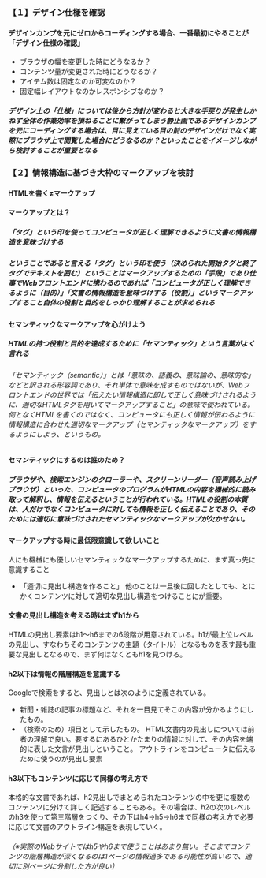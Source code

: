 ### 【１】デザイン仕様を確認
#### デザインカンプを元にゼロからコーディングする場合、一番最初にやることが「デザイン仕様の確認」
- ブラウザの幅を変更した時にどうなるか？
- コンテンツ量が変更された時にどうなるか？
- アイテム数は固定なのか可変なのか？
- 固定幅レイアウトなのかレスポンシブなのか？
##### デザイン上の「仕様」については後から方針が変わると大きな手戻りが発生しかねず全体の作業効率を損ねることに繋がってしまう静止画であるデザインカンプを元にコーディングする場合は、目に見えている目の前のデザインだけでなく実際にブラウザ上で閲覧した場合にどうなるのか？といったことをイメージしながら検討することが重要となる

### 【２】情報構造に基づき大枠のマークアップを検討
#### HTMLを書く≠マークアップ
#### マークアップとは？
##### 「タグ」という印を使ってコンピュータが正しく理解できるように文書の情報構造を意味づけする 
##### ということであると言える「タグ」という印を使う（決められた開始タグと終了タグでテキストを囲む）ということはマークアップするための「手段」であり仕事でWebフロントエンドに携わるのであれば「コンピュータが正しく理解できるように（目的）」「文書の情報構造を意味づけする（役割）」というマークアップすること自体の役割と目的をしっかり理解することが求められる
#### セマンティックなマークアップを心がけよう
##### HTMLの持つ役割と目的を達成するために「セマンティック」という言葉がよく言れる

###### 「セマンティック（semantic）」とは「意味の、語義の、意味論の、意味的な」などと訳される形容詞であり、それ単体で意味を成すものではないが、Webフロントエンドの世界では「伝えたい情報構造に即して正しく意味づけされるように、適切なHTMLタグを用いてマークアップすること」の意味で使われている。何となくHTMLを書くのではなく、コンピュータにも正しく情報が伝わるように情報構造に合わせた適切なマークアップ（セマンティックなマークアップ）をするようにしよう、というもの。

#### セマンティックにするのは誰のため？
##### ブラウザや、検索エンジンのクローラーや、スクリーンリーダー（音声読み上げブラウザ）といった、コンピュータのプログラムがHTMLの内容を機械的に読み取って解釈し、情報を伝えるということが行われている。HTMLの役割の本質は、人だけでなくコンピュータに対しても情報を正しく伝えることであり、そのためには適切に意味づけされたセマンティックなマークアップが欠かせない。

#### マークアップする時に最低限意識して欲しいこと
 人にも機械にも優しいセマンティックなマークアップするために、まず真っ先に意識すること
- 「適切に見出し構造を作ること」
 他のことは一旦後に回したとしても、とにかくコンテンツに対して適切な見出し構造をつけることにが重要。

#### 文書の見出し構造を考える時はまずh1から
 HTMLの見出し要素はh1〜h6までの6段階が用意されている。h1が最上位レベルの見出し、すなわちそのコンテンツの主題（タイトル）となるものを表す最も重要な見出しとなるので、まず何はなくともh1を見つける。

#### h2以下は情報の階層構造を意識する
 Googleで検索をすると、見出しとは次のように定義されている。
- 新聞・雑誌の記事の標題など、それを一目見てそこの内容が分かるようにしたもの。
- （検索のため）項目として示したもの。
 HTML文書内の見出しについては前者の理解で良い。要するにあるひとかたまりの情報に対して、その内容を端的に表した文言が見出しということ。
 アウトラインをコンピュータに伝えるために使うのが見出し要素

#### h3以下もコンテンツに応じて同様の考え方で
 本格的な文書であれば、h2見出しでまとめられたコンテンツの中を更に複数のコンテンツに分けて詳しく記述することもある。その場合は、h2の次のレベルのh3を使って第三階層をつくり、その下はh4→h5→h6まで同様の考え方で必要に応じて文書のアウトライン構造を表現していく。
###### （※実際のWebサイトではh5やh6まで使うことはあまり無い。そこまでコンテンツの階層構造が深くなるのは1ページの情報過多である可能性が高いので、適切に別ページに分割した方が良い）
